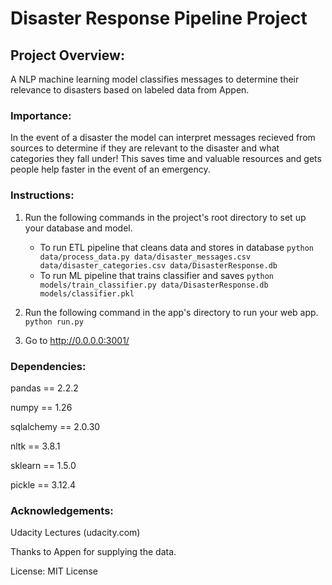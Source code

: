 # Disaster Response Pipeline Project

## Project Overview:
A NLP machine learning model classifies messages to determine their relevance to disasters based on labeled data from Appen.

### Importance:
In the event of a disaster the model can interpret messages recieved from sources to determine if they are relevant to the disaster and what categories they fall under! This saves time and valuable resources and gets people help faster in the event of an emergency.

### Instructions:
1. Run the following commands in the project's root directory to set up your database and model.

    - To run ETL pipeline that cleans data and stores in database
        `python data/process_data.py data/disaster_messages.csv data/disaster_categories.csv data/DisasterResponse.db`
    - To run ML pipeline that trains classifier and saves
        `python models/train_classifier.py data/DisasterResponse.db models/classifier.pkl`

2. Run the following command in the app's directory to run your web app.
    `python run.py`

3. Go to http://0.0.0.0:3001/

### Dependencies:
pandas == 2.2.2

numpy == 1.26

sqlalchemy == 2.0.30

nltk == 3.8.1

sklearn == 1.5.0

pickle == 3.12.4

### Acknowledgements:

Udacity Lectures (udacity.com)

Thanks to Appen for supplying the data.

License: MIT License
